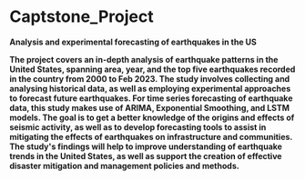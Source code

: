 # Captstone_Project
<b>Analysis and experimental forecasting of earthquakes in the US
<p>The project covers an in-depth analysis of earthquake patterns in the United States, spanning area, year, and the top five earthquakes recorded in the country from 2000 to Feb 2023. The study involves collecting and analysing historical data, as well as employing experimental approaches to forecast future
earthquakes. For time series forecasting of earthquake data, this study makes use of ARIMA, Exponential Smoothing, and LSTM models. The goal is to get a
better knowledge of the origins and effects of seismic activity, as well as to develop forecasting tools to assist in mitigating the effects of earthquakes on infrastructure and communities. The study's findings will help to improve understanding of earthquake trends in the United States, as well as support the creation of effective disaster mitigation and management policies and methods.
